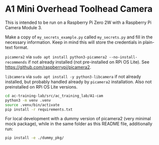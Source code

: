 # A1 Mini Overhead Toolhead Camera

This is intended to be run on a Raspberry Pi Zero 2W with a Raspberry Pi Camera
Module 3.

Make a copy of `my_secrets_example.py` called `my_secrets.py` and
fill in the necessary information. Keep in mind this will store the credentials in plain-text format.

`picamera2` via `sudo apt install python3-picamera2 --no-install-recommends` if not already installed (not pre-installed on RPi OS Lite). See https://github.com/raspberrypi/picamera2.

`libcamera` via `sudo apt install -y python3-libcamera` if not already installed, but probably handled already by `picamera2` installation. Also not preinstalled on RPi OS Lite versions.

```bash
cd ac-training-lab/src/ac_training_lab/A1-cam
python3 -m venv .venv
source .venv/bin/activate
pip install -r requirements.txt
```

For local development with a dummy version of picamera2 (very minimal mock package), while in the same folder as this README file, additionally run:

```bash
pip install -e ./dummy_pkg/
```
